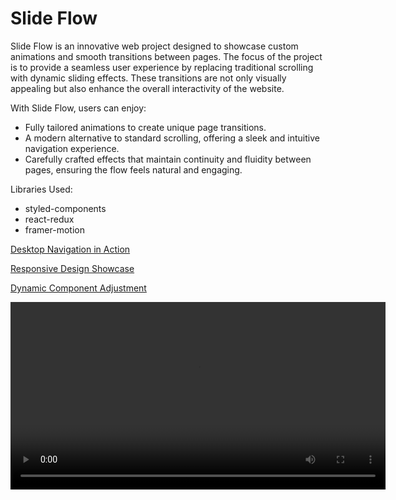 # Slide Flow
Slide Flow is an innovative web project designed to showcase custom animations and smooth transitions between pages. The focus of the project is to provide a seamless user experience by replacing traditional scrolling with dynamic sliding effects. These transitions are not only visually appealing but also enhance the overall interactivity of the website.

With Slide Flow, users can enjoy:
- Fully tailored animations to create unique page transitions.
- A modern alternative to standard scrolling, offering a sleek and intuitive navigation experience.
- Carefully crafted effects that maintain continuity and fluidity between pages, ensuring the flow feels natural and engaging.

Libraries Used:
- styled-components
- react-redux
- framer-motion

[Desktop Navigation in Action](https://elimm1910.github.io/SlideFlow/videos/Desktop.mp4)

[Responsive Design Showcase](https://elimm1910.github.io/SlideFlow/videos/Responsive.mp4)

[Dynamic Component Adjustment](https://elimm1910.github.io/SlideFlow/videos/Component_Adjustment.mp4)

<video src="./videos/Desktop.mp4" controls width="600"></video>